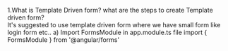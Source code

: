 1.What is Template Driven form? what are the steps to create Template driven form?                          
It's suggested to use template driven form where we have small form like login form etc..
a) Import FormsModule in app.module.ts file
import { FormsModule }   from '@angular/forms'
